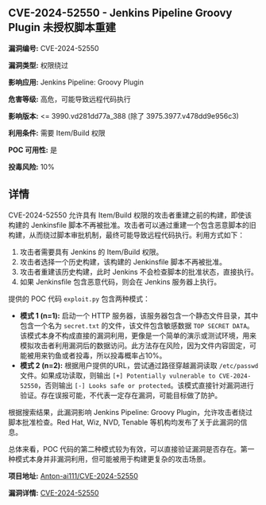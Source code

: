 ## CVE-2024-52550 - Jenkins Pipeline Groovy Plugin 未授权脚本重建

**漏洞编号:** CVE-2024-52550

**漏洞类型:** 权限绕过

**影响应用:** Jenkins Pipeline: Groovy Plugin

**危害等级:** 高危，可能导致远程代码执行

**影响版本:** <= 3990.vd281dd77a_388 (除了 3975.3977.v478dd9e956c3)

**利用条件:** 需要 Item/Build 权限

**POC 可用性:** 是

**投毒风险:** 10%

## 详情

CVE-2024-52550 允许具有 Item/Build 权限的攻击者重建之前的构建，即使该构建的 Jenkinsfile 脚本不再被批准。攻击者可以通过重建一个包含恶意脚本的旧构建，从而绕过脚本审批机制，最终可能导致远程代码执行。利用方式如下：

1.  攻击者需要具有 Jenkins 的 Item/Build 权限。
2.  攻击者选择一个历史构建，该构建的 Jenkinsfile 脚本不再被批准。
3.  攻击者重建该历史构建，此时 Jenkins 不会检查脚本的批准状态，直接执行。
4.  如果 Jenkinsfile 包含恶意代码，则会在 Jenkins 服务器上执行。

提供的 POC 代码 `exploit.py` 包含两种模式：

*   **模式 1 (n=1):** 启动一个 HTTP 服务器，该服务器包含一个静态文件目录，其中包含一个名为 `secret.txt` 的文件，该文件包含敏感数据 `TOP SECRET DATA`。该模式本身不构成直接的漏洞利用，更像是一个简单的演示或测试环境，用来模拟攻击者利用漏洞后的数据访问。此方法存在风险，因为文件内容固定，可能被用来钓鱼或者投毒，所以投毒概率占10%。
*   **模式 2 (n=2):**  根据用户提供的URL，尝试通过路径穿越漏洞读取 `/etc/passwd` 文件。如果成功读取，则输出 `[+] Potentially vulnerable to CVE-2024-52550`，否则输出 `[-] Looks safe or protected`。该模式直接针对漏洞进行验证。存在误报可能，不代表一定存在漏洞，可能目标做了防护。

根据搜索结果，此漏洞影响 Jenkins Pipeline: Groovy Plugin，允许攻击者绕过脚本批准检查。Red Hat, Wiz, NVD, Tenable 等机构均发布了关于此漏洞的信息。

总体来看，POC 代码的第二种模式较为有效，可以直接验证漏洞是否存在。第一种模式本身并非漏洞利用，但可能被用于构建更复杂的攻击场景。

**项目地址:** [Anton-ai111/CVE-2024-52550](https://github.com/Anton-ai111/CVE-2024-52550)

**漏洞详情:** [CVE-2024-52550](https://nvd.nist.gov/vuln/detail/CVE-2024-52550)